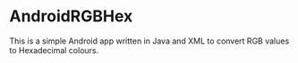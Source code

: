 AndroidRGBHex
=============
This is a simple Android app written in Java and XML to convert RGB values to Hexadecimal colours.
